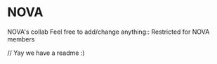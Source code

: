# NOVA
NOVA's collab
Feel free to add/change anything:: Restricted for NOVA members

// Yay we have a readme :)
